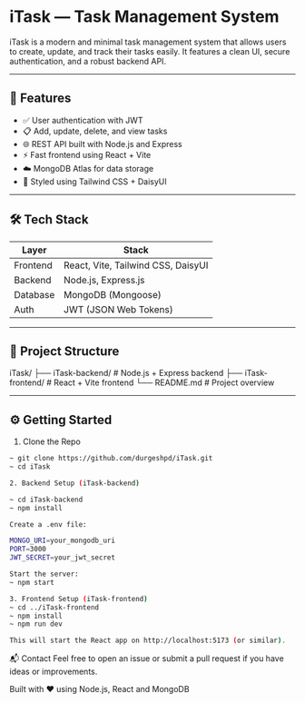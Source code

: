 # iTask — Task Management System

iTask is a modern and minimal task management system that allows users to create, update, and track their tasks easily. It features a clean UI, secure authentication, and a robust backend API.

---

## 🚀 Features

- ✅ User authentication with JWT
- 📋 Add, update, delete, and view tasks
- 🌐 REST API built with Node.js and Express
- ⚡ Fast frontend using React + Vite
- ☁️ MongoDB Atlas for data storage
- 🎨 Styled using Tailwind CSS + DaisyUI

---

## 🛠️ Tech Stack

| Layer     | Stack                              |
|-----------|-------------------------------------|
| Frontend  | React, Vite, Tailwind CSS, DaisyUI |
| Backend   | Node.js, Express.js                |
| Database  | MongoDB (Mongoose)                 |
| Auth      | JWT (JSON Web Tokens)              |

---

## 📁 Project Structure

iTask/
├── iTask-backend/ # Node.js + Express backend
├── iTask-frontend/ # React + Vite frontend
└── README.md # Project overview


---

## ⚙️ Getting Started

1. Clone the Repo

```bash
~ git clone https://github.com/durgeshpd/iTask.git
~ cd iTask

2. Backend Setup (iTask-backend)

~ cd iTask-backend
~ npm install

Create a .env file:

MONGO_URI=your_mongodb_uri
PORT=3000
JWT_SECRET=your_jwt_secret

Start the server:
~ npm start

3. Frontend Setup (iTask-frontend)
~ cd ../iTask-frontend
~ npm install
~ npm run dev

This will start the React app on http://localhost:5173 (or similar).

```


📬 Contact
Feel free to open an issue or submit a pull request if you have ideas or improvements.

Built with ❤️ using Node.js, React and MongoDB
